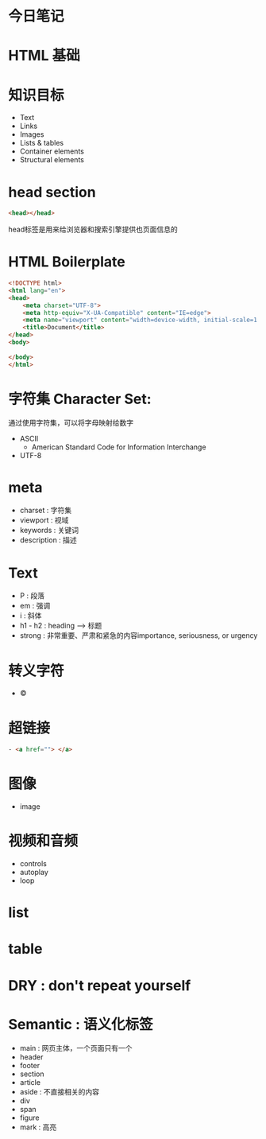 # 今日笔记
# HTML 基础

# 知识目标
- Text
- Links
- Images
- Lists & tables
- Container elements
- Structural elements


# head section
```html
<head></head>
```
head标签是用来给浏览器和搜索引擎提供也页面信息的

# HTML Boilerplate
```html
<!DOCTYPE html>
<html lang="en">
<head>
    <meta charset="UTF-8">
    <meta http-equiv="X-UA-Compatible" content="IE=edge">
    <meta name="viewport" content="width=device-width, initial-scale=1.0">
    <title>Document</title>
</head>
<body>
    
</body>
</html>
```

# 字符集 Character Set:
通过使用字符集，可以将字母映射给数字
- ASCII 
  - American Standard Code for Information Interchange
- UTF-8

# meta
- charset : 字符集
- viewport : 视域
- keywords : 关键词
- description : 描述

# Text
 - P : 段落
 - em : 强调
 - i : 斜体
 - h1 - h2 : heading --> 标题
 - strong : 非常重要、严肃和紧急的内容importance, seriousness, or urgency

# 转义字符
- &copy;

# 超链接
```html
- <a href=""> </a>
```

# 图像
- image

# 视频和音频
- controls
- autoplay
- loop

# list

# table

# DRY : don't repeat yourself

# Semantic : 语义化标签
- main : 网页主体，一个页面只有一个
- header 
- footer 
- section
- article
- aside : 不直接相关的内容
- div
- span
- figure
- mark : 高亮